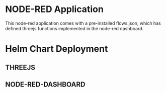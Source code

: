 # NODE-RED Application

This node-red application comes with a pre-installed flows.json, 
which has defined threejs functions implemented in the node-red dashboard.

# Helm Chart Deployment

## THREEJS

## NODE-RED-DASHBOARD